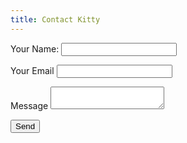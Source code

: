 ```yaml
---
title: Contact Kitty
---
```


<form name="contact" action="/thank-you/" netlify>
  <p>
    <label>Your Name:</label>
    <input type="text" name="name">
  </p>
  <p>
    <label>Your Email</label>
    <input type="emaill" name="email">
  </p>
  <p>
    <label>Message</label>
    <textarea name="message"></textarea>
  </p>
  <p>
    <button>Send</button>
  </p>
</form>
